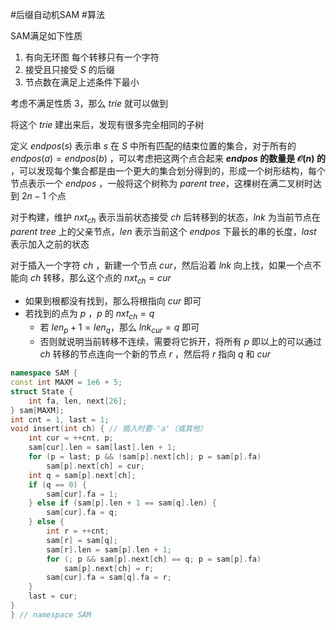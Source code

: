 #后缀自动机SAM #算法

SAM满足如下性质
1. 有向无环图 每个转移只有一个字符
2. 接受且只接受 $S$  的后缀
3. 节点数在满足上述条件下最小

考虑不满足性质 $3$，那么 $trie$ 就可以做到

将这个 $trie$ 建出来后，发现有很多完全相同的子树

定义 $endpos(s)$ 表示串 $s$ 在 $S$ 中所有匹配的结束位置的集合，对于所有的 $endpos(a)=endpos(b)$ ，可以考虑把这两个点合起来 **$endpos$ 的数量是 $\mathcal{O}(n)$ 的** ，可以发现每个集合都是由一个更大的集合划分得到的，形成一个树形结构，每个节点表示一个 $endpos$ ，一般将这个树称为 $parent\ tree$，这棵树在满二叉树时达到 $2n-1$ 个点

对于构建，维护 $nxt_{ch}$ 表示当前状态接受 $ch$ 后转移到的状态，$lnk$ 为当前节点在 $parent\ tree$ 上的父亲节点，$len$ 表示当前这个 $endpos$ 下最长的串的长度，$last$ 表示加入之前的状态

对于插入一个字符 $ch$ ，新建一个节点 $cur$，然后沿着 $lnk$ 向上找，如果一个点不能向 $ch$ 转移，那么这个点的 $nxt_{ch}=cur$ 

- 如果到根都没有找到，那么将根指向 $cur$ 即可
- 若找到的点为 $p$ ，$p$  的 $nxt_{ch}=q$ 
	- 若 $len_p+1=len_q$，那么 $lnk_{cur}=q$  即可
	- 否则就说明当前转移不连续，需要将它拆开，将所有 $p$ 即以上的可以通过 $ch$ 转移的节点连向一个新的节点 $r$ ，然后将 $r$ 指向 $q$ 和 $cur$ 

```cpp
namespace SAM {
const int MAXM = 1e6 + 5;
struct State {
    int fa, len, next[26];
} sam[MAXM];
int cnt = 1, last = 1;
void insert(int ch) { // 插入时要-'a'（或其他）
    int cur = ++cnt, p;
    sam[cur].len = sam[last].len + 1;
    for (p = last; p && !sam[p].next[ch]; p = sam[p].fa)
        sam[p].next[ch] = cur;
    int q = sam[p].next[ch];
    if (q == 0) {
        sam[cur].fa = 1;
    } else if (sam[p].len + 1 == sam[q].len) {
        sam[cur].fa = q;
    } else {
        int r = ++cnt;
        sam[r] = sam[q];
        sam[r].len = sam[p].len + 1;
        for (; p && sam[p].next[ch] == q; p = sam[p].fa)
            sam[p].next[ch] = r;
        sam[cur].fa = sam[q].fa = r;
    }
    last = cur;
}
} // namespace SAM
```